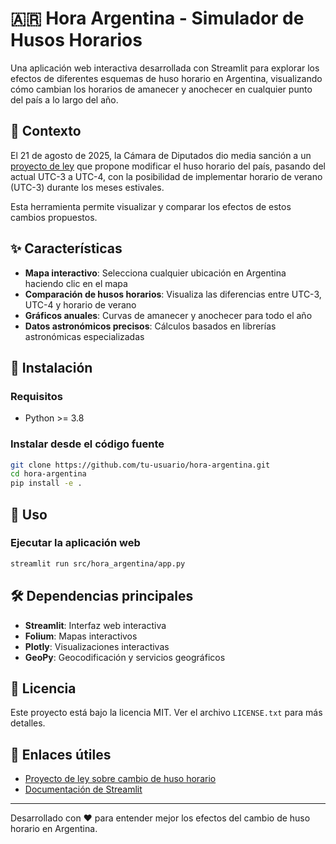 # 🇦🇷 Hora Argentina - Simulador de Husos Horarios

Una aplicación web interactiva desarrollada con Streamlit para explorar los efectos de diferentes esquemas de huso horario en Argentina, visualizando cómo cambian los horarios de amanecer y anochecer en cualquier punto del país a lo largo del año.

## 📖 Contexto

El 21 de agosto de 2025, la Cámara de Diputados dio media sanción a un [proyecto de ley](https://www4.hcdn.gob.ar/dependencias/dsecretaria/Periodo2024/PDF2024/TP2024/1110-D-2024.pdf) que propone modificar el huso horario del país, pasando del actual UTC-3 a UTC-4, con la posibilidad de implementar horario de verano (UTC-3) durante los meses estivales.

Esta herramienta permite visualizar y comparar los efectos de estos cambios propuestos.

## ✨ Características

- **Mapa interactivo**: Selecciona cualquier ubicación en Argentina haciendo clic en el mapa
- **Comparación de husos horarios**: Visualiza las diferencias entre UTC-3, UTC-4 y horario de verano
- **Gráficos anuales**: Curvas de amanecer y anochecer para todo el año
- **Datos astronómicos precisos**: Cálculos basados en librerías astronómicas especializadas

## 🚀 Instalación

### Requisitos

- Python >= 3.8

### Instalar desde el código fuente

```bash
git clone https://github.com/tu-usuario/hora-argentina.git
cd hora-argentina
pip install -e .
```

## 🎯 Uso

### Ejecutar la aplicación web

```bash
streamlit run src/hora_argentina/app.py
```

## 🛠️ Dependencias principales

- **Streamlit**: Interfaz web interactiva
- **Folium**: Mapas interactivos
- **Plotly**: Visualizaciones interactivas
- **GeoPy**: Geocodificación y servicios geográficos

## 📄 Licencia

Este proyecto está bajo la licencia MIT. Ver el archivo `LICENSE.txt` para más detalles.

## 🔗 Enlaces útiles

- [Proyecto de ley sobre cambio de huso horario](https://www4.hcdn.gob.ar/dependencias/dsecretaria/Periodo2024/PDF2024/TP2024/1110-D-2024.pdf)
- [Documentación de Streamlit](https://docs.streamlit.io/)

---

Desarrollado con ❤️ para entender mejor los efectos del cambio de huso horario en Argentina.
